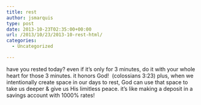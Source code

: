 ```yaml
---
title: rest
author: jsmarquis
type: post
date: 2013-10-23T02:35:00+00:00
url: /2013/10/23/2013-10-rest-html/
categories:
  - Uncategorized

---
```

have you rested today? even if it&#8217;s only for 3 minutes, do it with your whole heart for those 3 minutes. it honors God!&nbsp; (colossians 3:23) plus, when we intentionally create space in our days to rest, God can use that space to take us deeper & give us His limitless peace. it&#8217;s like making a deposit in a savings account with 1000% rates!